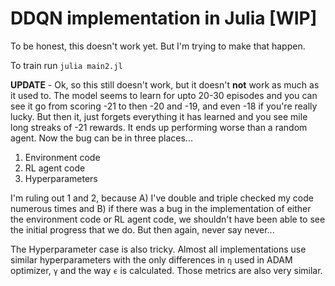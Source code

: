 # DDQN implementation in Julia [WIP]

To be honest, this doesn't work yet. But I'm trying to make that happen.

To train run `julia main2.jl`

**UPDATE** - Ok, so this still doesn't work, but it doesn't **not** work as much as
it used to. The model seems to learn for upto 20-30 episodes and you can see it go
from scoring -21 to then -20 and -19, and even -18 if you're really lucky. But then it,
just forgets everything it has learned and you see mile long streaks of -21 rewards.
It ends up performing worse than a random agent. Now the bug can be in three places...

1) Environment code
2) RL agent code
3) Hyperparameters

I'm ruling out 1 and 2, because A) I've double and triple checked my code numerous times
and B) if there was a bug in the implementation of either the environment code or
RL agent code, we shouldn't have been able to see the initial progress that we do. But then again,
never say never...

The Hyperparameter case is also tricky. Almost all implementations use similar hyperparameters
with the only differences in `η` used in ADAM optimizer, `γ` and the way `ϵ` is calculated.
Those metrics are also very similar.
